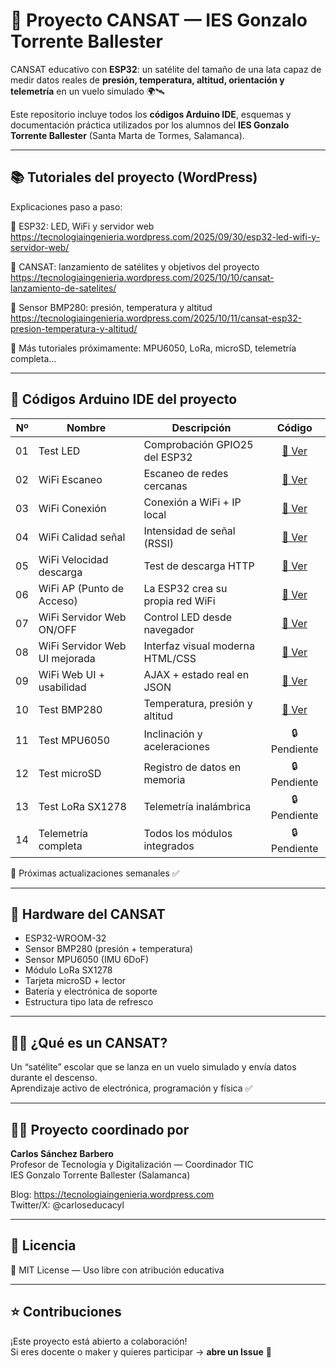 # 🚀 Proyecto CANSAT — IES Gonzalo Torrente Ballester

CANSAT educativo con **ESP32**: un satélite del tamaño de una lata
capaz de medir datos reales de **presión, temperatura, altitud,
orientación y telemetría** en un vuelo simulado 🌍🛰️

Este repositorio incluye todos los **códigos Arduino IDE**, esquemas
y documentación práctica utilizados por los alumnos del
**IES Gonzalo Torrente Ballester** (Santa Marta de Tormes, Salamanca).

---

## 📚 Tutoriales del proyecto (WordPress)

Explicaciones paso a paso:

🔹 ESP32: LED, WiFi y servidor web  
https://tecnologiaingenieria.wordpress.com/2025/09/30/esp32-led-wifi-y-servidor-web/

🔹 CANSAT: lanzamiento de satélites y objetivos del proyecto  
https://tecnologiaingenieria.wordpress.com/2025/10/10/cansat-lanzamiento-de-satelites/

🔹 Sensor BMP280: presión, temperatura y altitud  
https://tecnologiaingenieria.wordpress.com/2025/10/11/cansat-esp32-presion-temperatura-y-altitud/

📌 Más tutoriales próximamente: MPU6050, LoRa, microSD, telemetría completa…

---

## 📂 Códigos Arduino IDE del proyecto

| Nº | Nombre | Descripción | Código |
|---:|--------|-------------|:------:|
| 01 | Test LED | Comprobación GPIO25 del ESP32 | [📄 Ver](Codigos/01_Test_LED/01_Test_LED.ino) |
| 02 | WiFi Escaneo | Escaneo de redes cercanas | [📄 Ver](Codigos/02_WiFi_Escaneo/02_WiFi_Escaneo.ino) |
| 03 | WiFi Conexión | Conexión a WiFi + IP local | [📄 Ver](Codigos/03_WiFi_Conexion/03_WiFi_Conexion.ino) |
| 04 | WiFi Calidad señal | Intensidad de señal (RSSI) | [📄 Ver](Codigos/04_WiFi_Calidad/04_WiFi_Calidad.ino) |
| 05 | WiFi Velocidad descarga | Test de descarga HTTP | [📄 Ver](Codigos/05_WiFi_VelocidadDescarga/05_WiFi_VelocidadDescarga.ino) |
| 06 | WiFi AP (Punto de Acceso) | La ESP32 crea su propia red WiFi | [📄 Ver](Codigos/06_WiFi_PuntoAcceso/06_WiFi_PuntoAcceso.ino) |
| 07 | WiFi Servidor Web ON/OFF | Control LED desde navegador | [📄 Ver](Codigos/07_WiFi_ServidorWeb_ON_OFF/07_WiFi_ServidorWeb_ON_OFF.ino) |
| 08 | WiFi Servidor Web UI mejorada | Interfaz visual moderna HTML/CSS | [📄 Ver](Codigos/08_WiFi_ServidorWeb_UI/08_WiFi_ServidorWeb_UI.ino) |
| 09 | WiFi Web UI + usabilidad | AJAX + estado real en JSON | [📄 Ver](Codigos/09_WiFi_ServidorWeb_UI_Usabilidad/09_WiFi_ServidorWeb_UI_Usabilidad.ino) |
| 10 | Test BMP280 | Temperatura, presión y altitud | [📄 Ver](Codigos/10_Test_BMP280/10_Test_BMP280.ino) |
| 11 | Test MPU6050 | Inclinación y aceleraciones | 🔒 Pendiente |
| 12 | Test microSD | Registro de datos en memoria | 🔒 Pendiente |
| 13 | Test LoRa SX1278 | Telemetría inalámbrica | 🔒 Pendiente |
| 14 | Telemetría completa | Todos los módulos integrados | 🔒 Pendiente |

📌 Próximas actualizaciones semanales ✅

---

## 🧪 Hardware del CANSAT

- ESP32-WROOM-32
- Sensor BMP280 (presión + temperatura)
- Sensor MPU6050 (IMU 6DoF)
- Módulo LoRa SX1278
- Tarjeta microSD + lector
- Batería y electrónica de soporte
- Estructura tipo lata de refresco

---

## 👨‍🚀 ¿Qué es un CANSAT?

Un “satélite” escolar que se lanza en un vuelo simulado y envía datos durante el descenso.  
Aprendizaje activo de electrónica, programación y física ✅

---

## 👨‍🏫 Proyecto coordinado por

**Carlos Sánchez Barbero**  
Profesor de Tecnología y Digitalización — Coordinador TIC  
IES Gonzalo Torrente Ballester (Salamanca)

Blog: https://tecnologiaingenieria.wordpress.com  
Twitter/X: @carloseducacyl

---

## 📝 Licencia

📌 MIT License — Uso libre con atribución educativa

---

## ⭐ Contribuciones

¡Este proyecto está abierto a colaboración!  
Si eres docente o maker y quieres participar → **abre un Issue** 🤝


